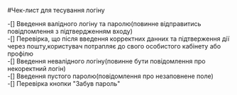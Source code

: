 #Чек-лист для тесування логіну

-[] Введення валідного логіну та паролю(повинне відправитись повідпомлення з підтвердженням входу)  
-[] Перевірка, що після введення корректних данних та підтверження дії через пошту,користувач потрапляє до свого особистого кабінету або профілю   
-[] Введення невалідного логіну(повинне бути повідомлення про некоректний логін)  
-[] Введення пустого паролю(повідомлення про незаповнене поле)  
-[] Перевірка кнопки "Забув пароль"  
